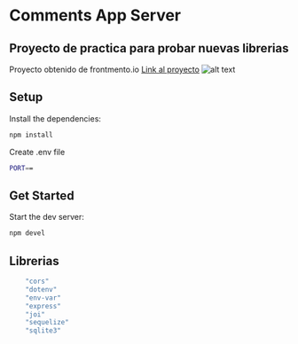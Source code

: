 # Comments App Server

## Proyecto de practica para probar nuevas librerias

Proyecto obtenido de frontmento.io
[Link al proyecto](<[URL](https://www.frontendmentor.io/challenges/interactive-comments-section-iG1RugEG9)>)
![alt text](image.png)

## Setup

Install the dependencies:

```bash
npm install
```

Create .env file

```bash
PORT==
```

## Get Started

Start the dev server:

```bash
npm devel
```

## Librerias

```bash
    "cors"
    "dotenv"
    "env-var"
    "express"
    "joi"
    "sequelize"
    "sqlite3"
```
